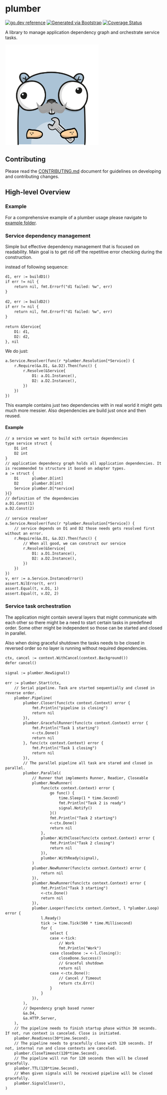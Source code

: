 # plumber
[![go.dev reference](https://img.shields.io/badge/go.dev-reference-007d9c?logo=go&logoColor=white)](https://pkg.go.dev/github.com/getoutreach/plumber)
[![Generated via Bootstrap](https://img.shields.io/badge/Outreach-Bootstrap-%235951ff)](https://github.com/getoutreach/bootstrap)
[![Coverage Status](https://coveralls.io/repos/github/getoutreach/plumber/badge.svg?branch=)](https://coveralls.io/github//getoutreach/plumber?branch=)

A library to manage application dependency graph and orchestrate service tasks.

<img src="plumber.png" width="300"/>

## Contributing

Please read the [CONTRIBUTING.md](CONTRIBUTING.md) document for guidelines on developing and contributing changes.

## High-level Overview

### Example

For a comprehensive example of a plumber usage please navigate to [example folder](/_user_/_project_/tree/_branch_/example/cmd/example).

### Service dependency management

Simple but effective dependency management that is focused on readability. Main goal is to get rid off the repetitive error checking during the construction.

instead of following sequence:

```golang
d1, err := buildD1()
if err != nil {
    return nil, fmt.Errorf("d1 failed: %w", err)
}

d2, err := buildD2()
if err != nil {
    return nil, fmt.Errorf("d1 failed: %w", err)
}

return &Service{
	D1: d1,
	D2: d2,
}, nil

```

We do just:

```golang
a.Service.Resolver(func(r *plumber.Resolution[*Service]) {
    r.Require(&a.D1, &a.D2).Then(func() {
        r.Resolve(&Service{
            D1: a.D1.Instance(),
            D2: a.D2.Instance(),
        })
    })
})
```

This example contains just two dependencies with in real world it might gets much more messier. Also dependencies are build just once and then reused.

#### Example
```golang
// a service we want to build with certain dependencies
type service struct {
    D1 int
    D2 int
}
// application dependency graph holds all application dependencies. It is recommended to structure it based on adapter types.
a := struct {
    D1      plumber.D[int]
    D2      plumber.D[int]
    Service plumber.D[*service]
}{}
// definition of the dependencies
a.D1.Const(1)
a.D2.Const(2)

// service resolver
a.Service.Resolver(func(r *plumber.Resolution[*Service]) {
    // service depends on D1 and D2 those needs gets resolved first without an error.
    r.Require(&a.D1, &a.D2).Then(func() {
        // When all good, we can construct our service
        r.Resolve(&Service{
            D1: a.D1.Instance(),
            D2: a.D2.Instance(),
        })
    })
})
v, err := a.Service.InstanceError()
assert.NilError(t, err)
assert.Equal(t, v.D1, 1)
assert.Equal(t, v.D2, 2)
```

### Service task orchestration

The application might contain several layers that might communicate with each other so there might be a need to start certain tasks in predefined order. Some other might be independent so those can be started and closed in parallel.

Also when doing graceful shutdown the tasks needs to be closed in reversed order so no layer is running without required dependencies.

```golang
ctx, cancel := context.WithCancel(context.Background())
defer cancel()

signal := plumber.NewSignal()

err := plumber.Start(ctx,
    // Serial pipeline. Task are started sequentially and closed in reverse order.
    plumber.Pipeline(
        plumber.Closer(func(ctx context.Context) error {
            fmt.Println("pipeline is closing")
            return nil
        }),
        plumber.GracefulRunner(func(ctx context.Context) error {
            fmt.Println("Task 1 starting")
            <-ctx.Done()
            return nil
        }, func(ctx context.Context) error {
            fmt.Println("Task 1 closing")
            return nil
        }),
        // The parallel pipeline all task are stared and closed in parallel.
        plumber.Parallel(
            // Runner that implements Runner, Readier, Closeable
            plumber.NewRunner(
                func(ctx context.Context) error {
                    go func() {
                        time.Sleep(1 * time.Second)
                        fmt.Println("Task 2 is ready")
                        signal.Notify()
                    }()
                    fmt.Println("Task 2 starting")
                    <-ctx.Done()
                    return nil
                },
                plumber.WithClose(func(ctx context.Context) error {
                    fmt.Println("Task 2 closing")
                    return nil
                }),
                plumber.WithReady(signal),
            )
            plumber.NewRunner(func(ctx context.Context) error {
                return nil
            }),
            plumber.NewRunner(func(ctx context.Context) error {
                fmt.Println("Task 3 starting")
                <-ctx.Done()
                return nil
            }),
            plumber.Looper(func(ctx context.Context, l *plumber.Loop) error {
                l.Ready()
                tick := time.Tick(500 * time.Millisecond)
                for {
                    select {
                    case <-tick:
                        // Work
                        fmt.Println("Work")
                    case closeDone := <-l.Closing():
                        closeDone.Success()
                        // Graceful shutdown
                        return nil
                    case <-ctx.Done():
                        // Cancel / Timeout
                        return ctx.Err()
                    }
                }
            }),
        ),
        // Dependency graph based runner
        &a.D4,
        &a.HTTP.Server,
    ),
    // The pipeline needs to finish startup phase within 30 seconds. If not, run context is canceled. Close is initiated.
    plumber.Readiness(30*time.Second),
    // The pipeline needs to gracefully close with 120 seconds. If not, internal run and close contexts are canceled.
    plumber.CloseTimeout(120*time.Second),
    // The pipeline will run for 120 seconds then will be closed gracefully.
    plumber.TTL(120*time.Second),
    // When given signals will be received pipeline will be closed gracefully.
    plumber.SignalCloser(),
)
```
